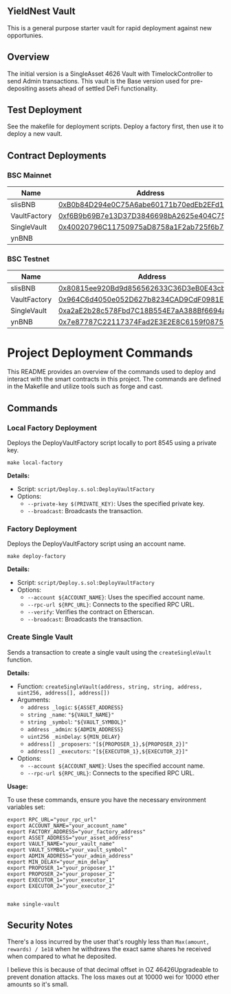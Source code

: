 ## YieldNest Vault

This is a general purpose starter vault for rapid deployment against new opportunies.

## Overview

The initial version is a SingleAsset 4626 Vault with TimelockController to send Admin transactions.
This vault is the Base version used for pre-depositing assets ahead of settled DeFi functionality.

## Test Deployment

See the makefile for deployment scripts. Deploy a factory first, then use it to deploy a new vault.


## Contract Deployments

### BSC Mainnet
| Name | Address |
|-----------------------|----------------------------------------------|
| slisBNB               | [0xB0b84D294e0C75A6abe60171b70edEb2EFd14A1B](https://bscscan.com/address/0xB0b84D294e0C75A6abe60171b70edEb2EFd14A1B)   |
| VaultFactory          | [0xf6B9b69B7e13D37D3846698bA2625e404C7586aF](https://testnet.bscscan.com/address/0xf6B9b69B7e13D37D3846698bA2625e404C7586aF)   |
| SingleVault           | [0x40020796C11750975aD8758a1F2ab725f6b72Db2](https://testnet.bscscan.com/address/0x40020796C11750975aD8758a1F2ab725f6b72Db2)   |
| ynBNB                 | [](https://testnet.bscscan.com/address/)   |

### BSC Testnet
| Name | Address |
|-----------------------|----------------------------------------------|
| slisBNB               | [0x80815ee920Bd9d856562633C36D3eB0E43cb15e2](https://testnet.bscscan.com/address/0x80815ee920bd9d856562633c36d3eb0e43cb15e2)   |
| VaultFactory          | [0x964C6d4050e052D627b8234CAD9CdF0981E40EB3](https://testnet.bscscan.com/address/0x964C6d4050e052D627b8234CAD9CdF0981E40EB3)   |
| SingleVault           | [0xa2aE2b28c578Fbd7C18B554E7aA388Bf6694a42c](https://testnet.bscscan.com/address/0xa2aE2b28c578Fbd7C18B554E7aA388Bf6694a42c)   |
| ynBNB                 | [0x7e87787C22117374Fad2E3E2E8C6159f0875F92e](https://testnet.bscscan.com/address/0x7e87787c22117374fad2e3e2e8c6159f0875f92e)   |


# Project Deployment Commands
This README provides an overview of the commands used to deploy and interact with the smart contracts in this project. The commands are defined in the Makefile and utilize tools such as forge and cast.

## Commands

### Local Factory Deployment
Deploys the DeployVaultFactory script locally to port 8545 using a private key.
```
make local-factory
```

**Details:**
* Script: `script/Deploy.s.sol:DeployVaultFactory`
* Options:
  + `--private-key $(PRIVATE_KEY)`: Uses the specified private key.
  + `--broadcast`: Broadcasts the transaction.

### Factory Deployment
Deploys the DeployVaultFactory script using an account name.
```
make deploy-factory
```
**Details:**
* Script: `script/Deploy.s.sol:DeployVaultFactory`
* Options:
	+ `--account ${ACCOUNT_NAME}`: Uses the specified account name.
	+ `--rpc-url ${RPC_URL}`: Connects to the specified RPC URL.
	+ `--verify`: Verifies the contract on Etherscan.
	+ `--broadcast`: Broadcasts the transaction.

### Create Single Vault
Sends a transaction to create a single vault using the `createSingleVault` function.

**Details:**

* Function: `createSingleVault(address, string, string, address, uint256, address[], address[])`
* Arguments:
	+ `address _logic`: `${ASSET_ADDRESS}`
	+ `string _name`: `"${VAULT_NAME}"`
	+ `string _symbol`: `"${VAULT_SYMBOL}"`
	+ `address _admin`: `${ADMIN_ADDRESS}`
	+ `uint256 _minDelay`: `${MIN_DELAY}`
	+ `address[] _proposers`: `"[${PROPOSER_1},${PROPOSER_2}]"`
	+ `address[] _executors`: `"[${EXECUTOR_1},${EXECUTOR_2}]"`
* Options:
	+ `--account ${ACCOUNT_NAME}`: Uses the specified account name.
	+ `--rpc-url ${RPC_URL}`: Connects to the specified RPC URL.

**Usage:**

To use these commands, ensure you have the necessary environment variables set:
```
export RPC_URL="your_rpc_url"
export ACCOUNT_NAME="your_account_name"
export FACTORY_ADDRESS="your_factory_address"
export ASSET_ADDRESS="your_asset_address"
export VAULT_NAME="your_vault_name"
export VAULT_SYMBOL="your_vault_symbol"
export ADMIN_ADDRESS="your_admin_address"
export MIN_DELAY="your_min_delay"
export PROPOSER_1="your_proposer_1"
export PROPOSER_2="your_proposer_2"
export EXECUTOR_1="your_executor_1"
export EXECUTOR_2="your_executor_2"


make single-vault
```

## Security Notes

There's a loss incurred by the user that's roughly less than `Max(amount, rewards) / 1e18` when he withdraws the exact same shares he received  when compared to what he deposited.

I believe this is  because of that decimal offset in OZ 46426Upgradeable to prevent donation attacks. The loss maxes out at 10000 wei for 10000 ether amounts so it's small.
